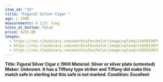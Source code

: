 ```yaml
---
item_id: "32"
title: "Figural Silver Cigar "
age: c.1900
measurements: 4 1/2" long
notes_at_bottom: false
price: $255.00
images:
  - https://res.cloudinary.com/matchsafescholar/image/upload/v1656538790/Cigar2.jpg
  - https://res.cloudinary.com/matchsafescholar/image/upload/v1656538789/Cigar1.jpg
  - https://res.cloudinary.com/matchsafescholar/image/upload/v1656538787/Cigar3.jpg
---
```

**Title:		Figural Silver Cigar c.1900
Material:	Silver or silver plate (untested)
Maker:	        Unknown. It has a Tiffany type striker and Tiffany did make this match safe in sterling but this safe is not marked.
Condition:	Excellent**
